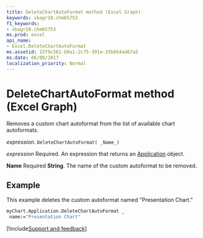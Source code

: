 ```yaml
---
title: DeleteChartAutoFormat method (Excel Graph)
keywords: vbagr10.chm65753
f1_keywords:
- vbagr10.chm65753
ms.prod: excel
api_name:
- Excel.DeleteChartAutoFormat
ms.assetid: 22f9c561-b0a1-2c75-391e-25bb54ad67a5
ms.date: 06/08/2017
localization_priority: Normal
---
```



# DeleteChartAutoFormat method (Excel Graph)

Removes a custom chart autoformat from the list of available chart autoformats.

_expression_. `DeleteChartAutoFormat( _Name_)`

 _expression_ Required. An expression that returns an [Application](Excel.Application-graph-property.md) object.

 **Name** Required **String**. The name of the custom autoformat to be removed.

## Example

This example deletes the custom autoformat named "Presentation Chart."


```vb
myChart.Application.DeleteChartAutoFormat _ 
 name:="Presentation Chart" 

```

[!include[Support and feedback](~/includes/feedback-boilerplate.md)]